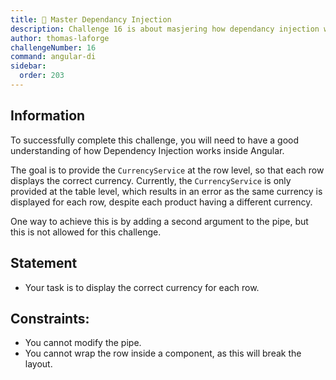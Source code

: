 ```yaml
---
title: 🔴 Master Dependancy Injection
description: Challenge 16 is about masjering how dependancy injection works
author: thomas-laforge
challengeNumber: 16
command: angular-di
sidebar:
  order: 203
---
```


## Information

To successfully complete this challenge, you will need to have a good understanding of how Dependency Injection works inside Angular.

The goal is to provide the `CurrencyService` at the row level, so that each row displays the correct currency. Currently, the `CurrencyService` is only provided at the table level, which results in an error as the same currency is displayed for each row, despite each product having a different currency.

One way to achieve this is by adding a second argument to the pipe, but this is not allowed for this challenge.

## Statement

- Your task is to display the correct currency for each row.

## Constraints:

- You cannot modify the pipe.
- You cannot wrap the row inside a component, as this will break the layout.

